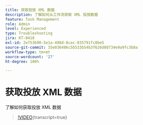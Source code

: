 ```yaml
---
title: 获取投放 XML 数据
description: 了解如何从工作流获取 XML 投放数据
feature: Task Management
role: Admin
level: Experienced
type: Troubleshooting
jira: KT-8418
exl-id: 2e753b90-5e1a-498d-8cac-835791fc8be5
source-git-commit: 35e036486c5b533b54b3f626d88734e9a9fc3b8a
workflow-type: tm+mt
source-wordcount: '27'
ht-degree: 100%

---
```


# 获取投放 XML 数据

了解如何获取投放 XML 数据

>[!VIDEO](https://video.tv.adobe.com/v/335949?quality=12&learn=on){transcript=true}
